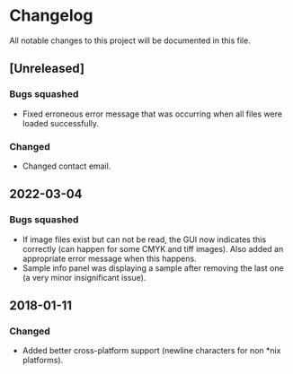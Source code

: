 # Changelog
All notable changes to this project will be documented in this file.

## [Unreleased]
### Bugs squashed
- Fixed erroneous error message that was occurring when all files were loaded successfully.
### Changed
- Changed contact email.

## 2022-03-04
### Bugs squashed
- If image files exist but can not be read, the GUI now indicates this correctly (can happen for some CMYK and tiff images). Also added an appropriate error message when this happens.
- Sample info panel was displaying a sample after removing the last one (a very minor insignificant issue).

## 2018-01-11
### Changed
- Added better cross-platform support (newline characters for non *nix platforms).
